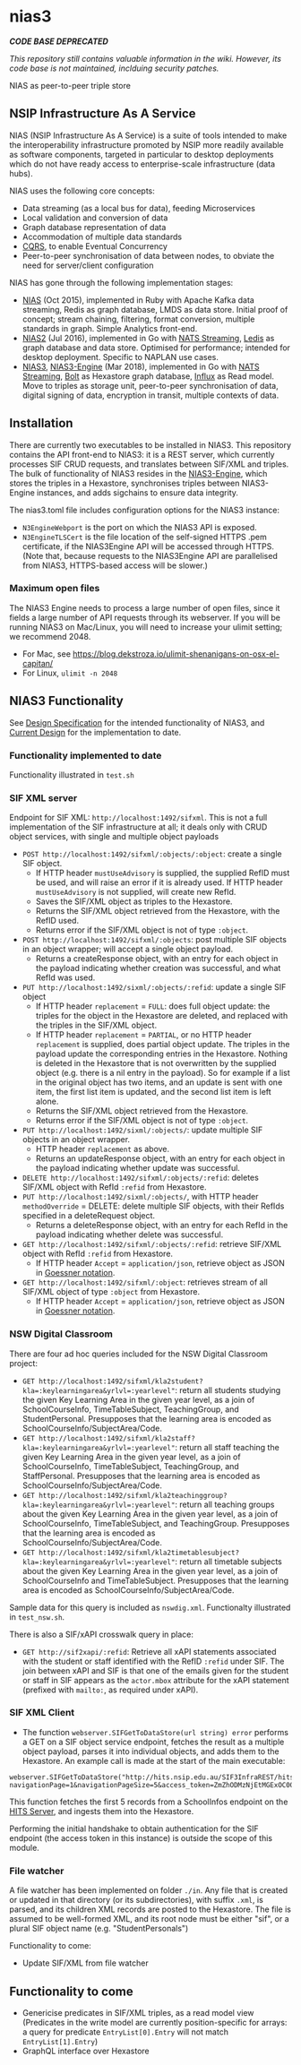 # nias3

***CODE BASE DEPRECATED***

*This repository still contains valuable information in the wiki. However, its code base is not maintained, inclduing security patches.*

NIAS as peer-to-peer triple store


## NSIP Infrastructure As A Service

NIAS (NSIP Infrastructure As A Service) is a suite of tools intended to make the interoperability infrastructure promoted by NSIP more readily available as software components, targeted in particular to desktop deployments which do not have ready access to enterprise-scale infrastructure (data hubs).

NIAS uses the following core concepts:

* Data streaming (as a local bus for data), feeding Microservices
* Local validation and conversion of data
* Graph database representation of data
* Accommodation of multiple data standards
* [CQRS](https://martinfowler.com/bliki/CQRS.html), to enable Eventual Concurrency
* Peer-to-peer synchronisation of data between nodes, to obviate the need for server/client configuration

NIAS has gone through the following implementation stages:
* [NIAS](https://github.com/nsip/nias) (Oct 2015), implemented in Ruby with Apache Kafka data streaming, Redis as graph database, LMDS as data store. Initial proof of concept; stream chaining, filtering, format conversion, multiple standards in graph. Simple Analytics front-end.
* [NIAS2](https://github.com/nsip/nias2) (Jul 2016), implemented in Go with [NATS Streaming](https://github.com/nats-io/go-nats-streaming), [Ledis](https://github.com/siddontang/ledisdb) as graph database and data store. Optimised for performance; intended for desktop deployment. Specific to NAPLAN use cases.
* [NIAS3](https://github.com/nsip/nias3), [NIAS3-Engine](https://github.com/nsip/nias3-engine) (Mar 2018), implemented in Go with [NATS Streaming](https://github.com/nats-io/go-nats-streaming), [Bolt](https://github.com/boltdb/bolt) as Hexastore graph database, [Influx](https://github.com/influxdata/influxdb) as Read model. Move to triples as storage unit, peer-to-peer synchronisation of data, digital signing of data, encryption in transit, multiple contexts of data.

## Installation

There are currently two executables to be installed in NIAS3. This repository contains the API front-end to NIAS3: it is a REST server, which currently processes SIF CRUD requests, and translates between SIF/XML and triples. The bulk of functionality of NIAS3 resides in the [NIAS3-Engine](https://github.com/nsip/nias3-engine), which stores the triples in a Hexastore, synchronises triples between NIAS3-Engine instances, and adds sigchains to ensure data integrity.

The nias3.toml file includes configuration options for the NIAS3 instance:

* `N3EngineWebport` is the port on which the NIAS3 API is exposed.
* `N3EngineTLSCert` is the file location of the self-signed HTTPS .pem certificate, if the NIAS3Engine API will be accessed through HTTPS. (Note that, because requests to the NIAS3Engine API are parallelised from NIAS3, HTTPS-based access will be slower.)

### Maximum open files

The NIAS3 Engine needs to process a large number of open files, since it fields a large number of API requests through its webserver. If you will be running NIAS3 on Mac/Linux, you will need to increase your ulimit setting; we recommend 2048.

* For Mac, see https://blog.dekstroza.io/ulimit-shenanigans-on-osx-el-capitan/
* For Linux, `ulimit -n 2048`

## NIAS3 Functionality

See [Design Specification](https://github.com/nsip/nias3/wiki/Design-specification) for the intended functionality of NIAS3, and [Current Design](https://github.com/nsip/nias3/wiki/Current-Design) for the implementation to date.

### Functionality implemented to date

Functionality illustrated in `test.sh`

### SIF XML server

Endpoint for SIF XML: `http://localhost:1492/sifxml`. This is not a full implementation of the SIF infrastructure at all; it deals only with CRUD object services, with single and multiple object payloads
* `POST http://localhost:1492/sifxml/:objects/:object`: create a single SIF object. 
  * If HTTP header `mustUseAdvisory` is supplied, the supplied RefID must be used, and will raise an error if it is already used. If HTTP header `mustUseAdvisory` is not supplied, will create new RefId.
  * Saves the SIF/XML object as triples to the Hexastore. 
  * Returns the SIF/XML object retrieved from the Hexastore, with the RefID used.
  * Returns error if the SIF/XML object is not of type `:object`.
* `POST http://localhost:1492/sifxml/:objects`: post multiple SIF objects in an object wrapper; will accept a single object payload. 
  * Returns a createResponse object, with an entry for each object in the payload indicating whether creation was successful, and what RefId was used.
* `PUT http://localhost:1492/sixml/:objects/:refid`: update a single SIF object
  * If HTTP header `replacement` = `FULL`: does full object update: the triples for the object in the Hexastore are deleted, and replaced with the triples in the SIF/XML object.
  * If HTTP header `replacement` = `PARTIAL`,  or no HTTP header `replacement` is supplied, does partial object update. The triples in the payload update the corresponding entries in the Hexastore. Nothing is deleted in the Hexastore that is not overwritten by the supplied object (e.g. there is a nil entry in the payload). So for example if a list in the original object has two items, and an update is sent with one item, the first list item is updated, and the second list item is left alone.
  * Returns the SIF/XML object retrieved from the Hexastore.
  * Returns error if the SIF/XML object is not of type `:object`.
* `PUT http://localhost:1492/sixml/:objects/`: update multiple SIF objects in an object wrapper.
  * HTTP header `replacement` as above.
  * Returns an updateResponse object, with an entry for each object in the payload indicating whether update was successful.
* `DELETE http://localhost:1492/sifxml/:objects/:refid`: deletes SIF/XML object with RefId `:refid` from Hexastore.
* `PUT http://localhost:1492/sixml/:objects/`, with HTTP header `methodOverride` = DELETE: delete multiple SIF objects, with their RefIds specified in a deleteRequest object.
  * Returns a deleteResponse object, with an entry for each RefId in the payload indicating whether delete was successful.
* `GET http://localhost:1492/sifxml/:objects/:refid`: retrieve SIF/XML object with RefId `:refid` from Hexastore.
  * If HTTP header `Accept` = `application/json`, retrieve object as JSON in [Goessner notation](http://www.xml.com/pub/a/2006/05/31/converting-between-xml-and-json.html).
* `GET http://localhost:1492/sifxml/:object`: retrieves stream of all SIF/XML object of type `:object` from Hexastore.
  * If HTTP header `Accept` = `application/json`, retrieve object as JSON in [Goessner notation](http://www.xml.com/pub/a/2006/05/31/converting-between-xml-and-json.html).


### NSW Digital Classroom

There are four ad hoc queries included for the NSW Digital Classroom project:

* `GET http://localhost:1492/sifxml/kla2student?kla=:keylearningarea&yrlvl=:yearlevel"`: return all students studying the given Key Learning Area in the given year level, as a join of SchoolCourseInfo, TimeTableSubject, TeachingGroup, and StudentPersonal. Presupposes that the learning area is encoded as SchoolCourseInfo/SubjectArea/Code.
* `GET http://localhost:1492/sifxml/kla2staff?kla=:keylearningarea&yrlvl=:yearlevel"`: return all staff teaching the given Key Learning Area in the given year level, as a join of SchoolCourseInfo, TimeTableSubject, TeachingGroup, and StaffPersonal. Presupposes that the learning area is encoded as SchoolCourseInfo/SubjectArea/Code.
* `GET http://localhost:1492/sifxml/kla2teachinggroup?kla=:keylearningarea&yrlvl=:yearlevel"`: return all teaching groups about the given Key Learning Area in the given year level, as a join of SchoolCourseInfo, TimeTableSubject, and TeachingGroup. Presupposes that the learning area is encoded as SchoolCourseInfo/SubjectArea/Code.
* `GET http://localhost:1492/sifxml/kla2timetablesubject?kla=:keylearningarea&yrlvl=:yearlevel"`: return all timetable subjects about the given Key Learning Area in the given year level, as a join of SchoolCourseInfo and TimeTableSubject. Presupposes that the learning area is encoded as SchoolCourseInfo/SubjectArea/Code.

Sample data for this query is included as `nswdig.xml`. Functionalty illustrated in `test_nsw.sh`.

There is also a SIF/xAPI crosswalk query in place:

* `GET http://sif2xapi/:refid`: Retrieve all xAPI statements associated with the student or staff identified with the RefID `:refid` under SIF. The join between xAPI and SIF is that one of the emails given for the student or staff in SIF appears as the `actor.mbox` attribute for the xAPI statement (prefixed with `mailto:`, as required under xAPI).

### SIF XML Client

* The function `webserver.SIFGetToDataStore(url string) error` performs a GET on a SIF object service endpoint, fetches the result as a multiple object payload, parses it into individual objects, and adds them to the Hexastore. An example call is made at the start of the main executable:

````
webserver.SIFGetToDataStore("http://hits.nsip.edu.au/SIF3InfraREST/hits/requests/SchoolInfos?navigationPage=1&navigationPageSize=5&access_token=ZmZhODMzNjEtMGExOC00NDk5LTgyNjMtYjMwNjI4MGRjZDRlOmYxYzA1NjNhOWIzZTQyMGJiMDdkYTJkOTBkYjQ3OWVm&authenticationMethod=Basic")
````

This function fetches the first 5 records from a SchoolInfos endpoint on the [HITS Server](http://hits.nsip.edu.au), and ingests them into the Hexastore. 

Performing the initial handshake to obtain authentication for the SIF endpoint (the access token in this instance) is outside the scope of this module.

### File watcher

A file watcher has been implemented on folder `./in`. Any file that is created or updated in that directory (or its subdirectories), with suffix `.xml`, is parsed, and its children XML records are posted to the Hexastore. The file is assumed to be well-formed XML, and its root node must be either "sif", or a plural SIF object name (e.g. "StudentPersonals")

Functionality to come:
* Update SIF/XML from file watcher


## Functionality to come

* Genericise predicates in SIF/XML triples, as a read model view (Predicates in the write model are currently position-specific for arrays: a query for predicate `EntryList[0].Entry` will not match `EntryList[1].Entry`)
* GraphQL interface over Hexastore
